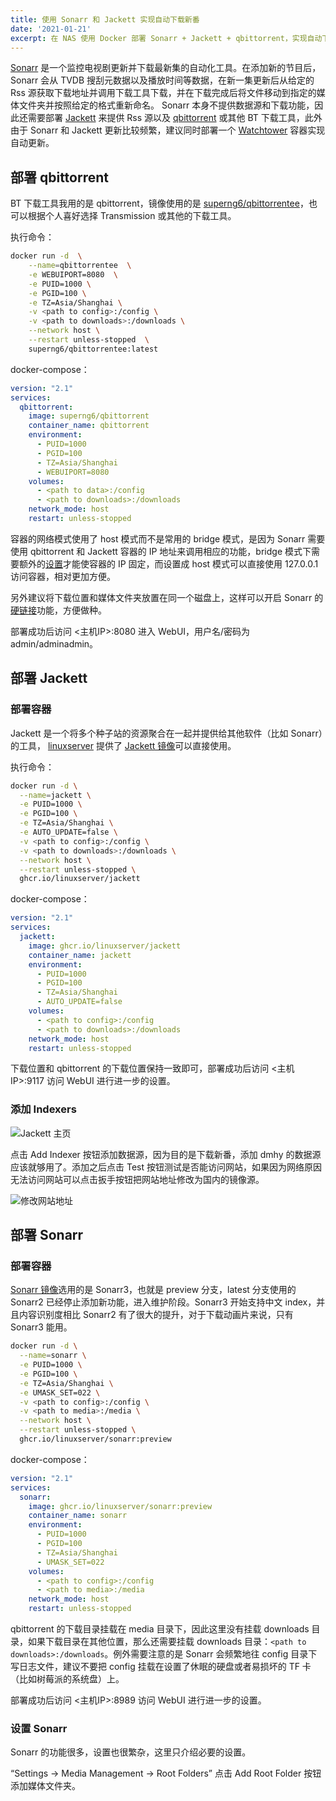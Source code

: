 ```yaml
---
title: 使用 Sonarr 和 Jackett 实现自动下载新番
date: '2021-01-21'
excerpt: 在 NAS 使用 Docker 部署 Sonarr + Jackett + qbittorrent，实现自动下载新番
---
```

[Sonarr](https://sonarr.tv/) 是一个监控电视剧更新并下载最新集的自动化工具。在添加新的节目后，Sonarr 会从 TVDB 搜刮元数据以及播放时间等数据，在新一集更新后从给定的 Rss 源获取下载地址并调用下载工具下载，并在下载完成后将文件移动到指定的媒体文件夹并按照给定的格式重新命名。 Sonarr 本身不提供数据源和下载功能，因此还需要部署 [Jackett](https://github.com/Jackett/Jackett) 来提供 Rss 源以及 [qbittorrent](https://www.qbittorrent.org/)	或其他 BT 下载工具，此外由于 Sonarr 和 Jackett 更新比较频繁，建议同时部署一个 [Watchtower](https://github.com/containrrr/watchtower) 容器实现自动更新。

## 部署 qbittorrent

BT 下载工具我用的是 qbittorrent，镜像使用的是 [superng6/qbittorrentee](https://hub.docker.com/r/superng6/qbittorrentee)，也可以根据个人喜好选择 Transmission 或其他的下载工具。

执行命令：

```bash
docker run -d  \
    --name=qbittorrentee  \
    -e WEBUIPORT=8080  \
    -e PUID=1000 \
    -e PGID=100 \
    -e TZ=Asia/Shanghai \
    -v <path to config>:/config \
    -v <path to downloads>:/downloads \
    --network host \
    --restart unless-stopped  \
    superng6/qbittorrentee:latest
```

docker-compose：

```yaml
version: "2.1"
services:
  qbittorrent:
    image: superng6/qbittorrent
    container_name: qbittorrent
    environment:
      - PUID=1000
      - PGID=100
      - TZ=Asia/Shanghai
      - WEBUIPORT=8080
    volumes:
      - <path to data>:/config
      - <path to downloads>:/downloads
    network_mode: host
    restart: unless-stopped
```

容器的网络模式使用了 host 模式而不是常用的 bridge 模式，是因为 Sonarr 需要使用 qbittorrent 和 Jackett 容器的 IP 地址来调用相应的功能，bridge 模式下需要额外的[设置](https://www.cnblogs.com/Yogile/p/12944741.html)才能使容器的 IP 固定，而设置成 host 模式可以直接使用 127.0.0.1 访问容器，相对更加方便。

另外建议将下载位置和媒体文件夹放置在同一个磁盘上，这样可以开启 Sonarr 的[硬链接](https://en.wikipedia.org/wiki/Hardlink)功能，方便做种。

部署成功后访问 <主机IP>:8080 进入 WebUI，用户名/密码为 admin/adminadmin。

## 部署 Jackett

### 部署容器

Jackett 是一个将多个种子站的资源聚合在一起并提供给其他软件（比如 Sonarr）的工具， [linuxserver](https://www.linuxserver.io/) 提供了 [Jackett 镜像](https://hub.docker.com/r/linuxserver/jackett)可以直接使用。

执行命令：

```bash
docker run -d \
  --name=jackett \
  -e PUID=1000 \
  -e PGID=100 \
  -e TZ=Asia/Shanghai \
  -e AUTO_UPDATE=false \
  -v <path to config>:/config \
  -v <path to downloads>:/downloads \
  --network host \
  --restart unless-stopped \
  ghcr.io/linuxserver/jackett
```

docker-compose：

```yaml
version: "2.1"
services:
  jackett:
    image: ghcr.io/linuxserver/jackett
    container_name: jackett
    environment:
      - PUID=1000
      - PGID=100
      - TZ=Asia/Shanghai
      - AUTO_UPDATE=false
    volumes:
      - <path to config>:/config
      - <path to downloads>:/downloads
    network_mode: host
    restart: unless-stopped
```

下载位置和 qbittorrent 的下载位置保持一致即可，部署成功后访问 <主机IP>:9117 访问 WebUI 进行进一步的设置。

### 添加 Indexers

![Jackett 主页](/images/sonarr-jackett/jackett.png)

点击 Add Indexer 按钮添加数据源，因为目的是下载新番，添加 dmhy 的数据源应该就够用了。添加之后点击 Test 按钮测试是否能访问网站，如果因为网络原因无法访问网站可以点击扳手按钮把网站地址修改为国内的镜像源。

![修改网站地址](/images/sonarr-jackett/jackett-dmhy.png)

## 部署 Sonarr

### 部署容器

[Sonarr 镜像](https://hub.docker.com/r/linuxserver/sonarr)选用的是 Sonarr3，也就是 preview 分支，latest 分支使用的 Sonarr2 已经停止添加新功能，进入维护阶段。Sonarr3 开始支持中文 index，并且内容识别度相比 Sonarr2 有了很大的提升，对于下载动画片来说，只有 Sonarr3 能用。

```bash
docker run -d \
  --name=sonarr \
  -e PUID=1000 \
  -e PGID=100 \
  -e TZ=Asia/Shanghai \
  -e UMASK_SET=022 \
  -v <path to config>:/config \
  -v <path to media>:/media \
  --network host \
  --restart unless-stopped \
  ghcr.io/linuxserver/sonarr:preview
```

docker-compose：

```yaml
version: "2.1"
services:
  sonarr:
    image: ghcr.io/linuxserver/sonarr:preview
    container_name: sonarr
    environment:
      - PUID=1000
      - PGID=100
      - TZ=Asia/Shanghai
      - UMASK_SET=022
    volumes:
      - <path to config>:/config
      - <path to media>:/media
    network_mode: host
    restart: unless-stopped
```

qbittorrent 的下载目录挂载在 media 目录下，因此这里没有挂载 downloads 目录，如果下载目录在其他位置，那么还需要挂载 downloads 目录：`<path to downloads>:/downloads`。例外需要注意的是 Sonarr 会频繁地往 config 目录下写日志文件，建议不要把 config 挂载在设置了休眠的硬盘或者易损坏的 TF 卡（比如树莓派的系统盘）上。

部署成功后访问 <主机IP>:8989 访问 WebUI 进行进一步的设置。

### 设置 Sonarr

Sonarr 的功能很多，设置也很繁杂，这里只介绍必要的设置。

“Settings -> Media Management -> Root Folders” 点击 Add Root Folder 按钮添加媒体文件夹。
